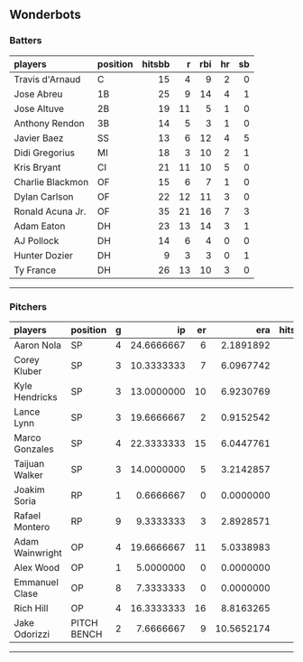 ## Wonderbots

### Batters

 
|players          |position | hitsbb|  r| rbi| hr| sb| 
|:----------------|:--------|------:|--:|---:|--:|--:| 
|Travis d'Arnaud  |C        |     15|  4|   9|  2|  0| 
|Jose Abreu       |1B       |     25|  9|  14|  4|  1| 
|Jose Altuve      |2B       |     19| 11|   5|  1|  0| 
|Anthony Rendon   |3B       |     14|  5|   3|  1|  0| 
|Javier Baez      |SS       |     13|  6|  12|  4|  5| 
|Didi Gregorius   |MI       |     18|  3|  10|  2|  1| 
|Kris Bryant      |CI       |     21| 11|  10|  5|  0| 
|Charlie Blackmon |OF       |     15|  6|   7|  1|  0| 
|Dylan Carlson    |OF       |     22| 12|  11|  3|  0| 
|Ronald Acuna Jr. |OF       |     35| 21|  16|  7|  3| 
|Adam Eaton       |DH       |     23| 13|  14|  3|  1| 
|AJ Pollock       |DH       |     14|  6|   4|  0|  0| 
|Hunter Dozier    |DH       |      9|  3|   3|  0|  1| 
|Ty France        |DH       |     26| 13|  10|  3|  0| 

* * *

### Pitchers

 
|players         |position    |  g|         ip| er|        era| hitsbb|      whip| so|  w| sv| 
|:---------------|:-----------|--:|----------:|--:|----------:|------:|---------:|--:|--:|--:| 
|Aaron Nola      |SP          |  4| 24.6666667|  6|  2.1891892|     24| 0.9729730| 28|  1|  0| 
|Corey Kluber    |SP          |  3| 10.3333333|  7|  6.0967742|     23| 2.2258065| 12|  0|  0| 
|Kyle Hendricks  |SP          |  3| 13.0000000| 10|  6.9230769|     22| 1.6923077| 12|  0|  0| 
|Lance Lynn      |SP          |  3| 19.6666667|  2|  0.9152542|     18| 0.9152542| 27|  1|  0| 
|Marco Gonzales  |SP          |  4| 22.3333333| 15|  6.0447761|     30| 1.3432836| 19|  1|  0| 
|Taijuan Walker  |SP          |  3| 14.0000000|  5|  3.2142857|     20| 1.4285714| 19|  0|  0| 
|Joakim Soria    |RP          |  1|  0.6666667|  0|  0.0000000|      2| 3.0000000|  0|  0|  0| 
|Rafael Montero  |RP          |  9|  9.3333333|  3|  2.8928571|      8| 0.8571429|  8|  1|  3| 
|Adam Wainwright |OP          |  4| 19.6666667| 11|  5.0338983|     30| 1.5254237| 24|  0|  0| 
|Alex Wood       |OP          |  1|  5.0000000|  0|  0.0000000|      3| 0.6000000|  4|  1|  0| 
|Emmanuel Clase  |OP          |  8|  7.3333333|  0|  0.0000000|      9| 1.2272727| 10|  1|  4| 
|Rich Hill       |OP          |  4| 16.3333333| 16|  8.8163265|     25| 1.5306122| 14|  1|  0| 
|Jake Odorizzi   |PITCH BENCH |  2|  7.6666667|  9| 10.5652174|     13| 1.6956522| 11|  0|  0| 


* * *


